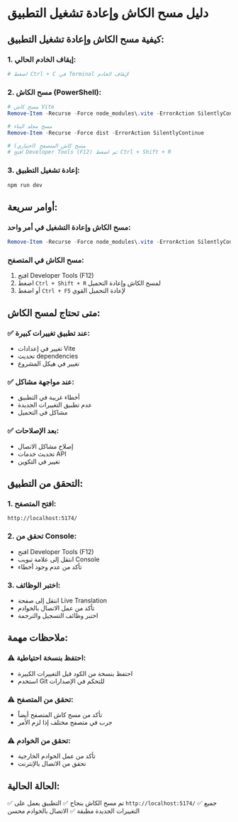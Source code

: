 # دليل مسح الكاش وإعادة تشغيل التطبيق

## كيفية مسح الكاش وإعادة تشغيل التطبيق:

### 1. إيقاف الخادم الحالي:
```bash
# اضغط Ctrl + C في Terminal لإيقاف الخادم
```

### 2. مسح الكاش (PowerShell):
```powershell
# مسح كاش Vite
Remove-Item -Recurse -Force node_modules\.vite -ErrorAction SilentlyContinue

# مسح مجلد البناء
Remove-Item -Recurse -Force dist -ErrorAction SilentlyContinue

# مسح كاش المتصفح (اختياري)
# افتح Developer Tools (F12) ثم اضغط Ctrl + Shift + R
```

### 3. إعادة تشغيل التطبيق:
```bash
npm run dev
```

## أوامر سريعة:

### مسح الكاش وإعادة التشغيل في أمر واحد:
```powershell
Remove-Item -Recurse -Force node_modules\.vite -ErrorAction SilentlyContinue; Remove-Item -Recurse -Force dist -ErrorAction SilentlyContinue; npm run dev
```

### مسح الكاش في المتصفح:
1. افتح Developer Tools (F12)
2. اضغط `Ctrl + Shift + R` لمسح الكاش وإعادة التحميل
3. أو اضغط `Ctrl + F5` لإعادة التحميل القوي

## متى تحتاج لمسح الكاش:

### ✅ عند تطبيق تغييرات كبيرة:
- تغيير في إعدادات Vite
- تحديث dependencies
- تغيير في هيكل المشروع

### ✅ عند مواجهة مشاكل:
- أخطاء غريبة في التطبيق
- عدم تطبيق التغييرات الجديدة
- مشاكل في التحميل

### ✅ بعد الإصلاحات:
- إصلاح مشاكل الاتصال
- تحديث خدمات API
- تغيير في التكوين

## التحقق من التطبيق:

### 1. افتح المتصفح:
```
http://localhost:5174/
```

### 2. تحقق من Console:
- افتح Developer Tools (F12)
- انتقل إلى علامة تبويب Console
- تأكد من عدم وجود أخطاء

### 3. اختبر الوظائف:
- انتقل إلى صفحة Live Translation
- تأكد من عمل الاتصال بالخوادم
- اختبر وظائف التسجيل والترجمة

## ملاحظات مهمة:

### ⚠️ احتفظ بنسخة احتياطية:
- احتفظ بنسخة من الكود قبل التغييرات الكبيرة
- استخدم Git للتحكم في الإصدارات

### ⚠️ تحقق من المتصفح:
- تأكد من مسح كاش المتصفح أيضاً
- جرب في متصفح مختلف إذا لزم الأمر

### ⚠️ تحقق من الخوادم:
- تأكد من عمل الخوادم الخارجية
- تحقق من الاتصال بالإنترنت

## الحالة الحالية:
✅ تم مسح الكاش بنجاح
✅ التطبيق يعمل على `http://localhost:5174/`
✅ جميع التغييرات الجديدة مطبقة
✅ الاتصال بالخوادم محسن 